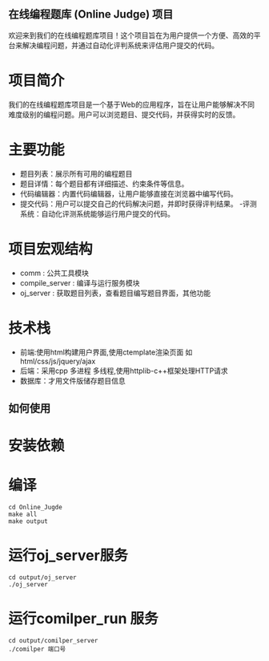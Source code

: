 ## 在线编程题库 (Online Judge) 项目
欢迎来到我们的在线编程题库项目！这个项目旨在为用户提供一个方便、高效的平台来解决编程问题，并通过自动化评判系统来评估用户提交的代码。

# 项目简介
我们的在线编程题库项目是一个基于Web的应用程序，旨在让用户能够解决不同难度级别的编程问题。用户可以浏览题目、提交代码，并获得实时的反馈。

# 主要功能
- 题目列表：展示所有可用的编程题目
- 题目详情：每个题目都有详细描述、约束条件等信息。
- 代码编辑器：内置代码编辑器，让用户能够直接在浏览器中编写代码。
- 提交代码：用户可以提交自己的代码解决问题，并即时获得评判结果。
 -评测系统：自动化评测系统能够运行用户提交的代码。

# 项目宏观结构
- comm : 公共工具模块
- compile_server : 编译与运行服务模块
- oj_server : 获取题目列表，查看题目编写题目界面，其他功能


# 技术栈
- 前端:使用html构建用户界面,使用ctemplate渲染页面 如 html/css/js/jquery/ajax
- 后端：采用cpp 多进程 多线程,使用httplib-c++框架处理HTTP请求
- 数据库：才用文件版储存题目信息


## 如何使用

# 安装依赖
[jsoncpp]:[https://github.com/open-source-parsers/jsoncpp]\n
[boostcpp]:[https://www.boost.org/]\n
[ctemplate]:[https://github.com/OlafvdSpek/ctemplate]\n
[MySQL C connect(数据库版存储 见另一个分支)]:[https://dev.mysql.com/downloads/connector/cpp/]\n

# 编译
    cd Online_Jugde 
    make all
    make output

# 运行oj_server服务
    cd output/oj_server
    ./oj_server

# 运行comilper_run 服务
    cd output/comilper_server
    ./comilper 端口号